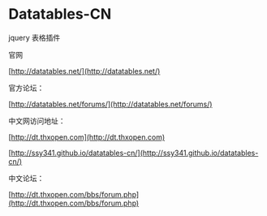 Datatables-CN
=============
jquery 表格插件


官网

[http://datatables.net/](http://datatables.net/)

官方论坛：

[http://datatables.net/forums/](http://datatables.net/forums/)


中文网访问地址：

[http://dt.thxopen.com](http://dt.thxopen.com)

[http://ssy341.github.io/datatables-cn/](http://ssy341.github.io/datatables-cn/)

中文论坛：

[http://dt.thxopen.com/bbs/forum.php](http://dt.thxopen.com/bbs/forum.php)




